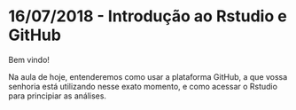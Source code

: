 # 16/07/2018 - Introdução ao Rstudio e GitHub

Bem vindo!

Na aula de hoje, entenderemos como usar a plataforma GitHub, a que vossa senhoria está utilizando nesse exato momento, e como acessar o Rstudio para principiar as análises.
